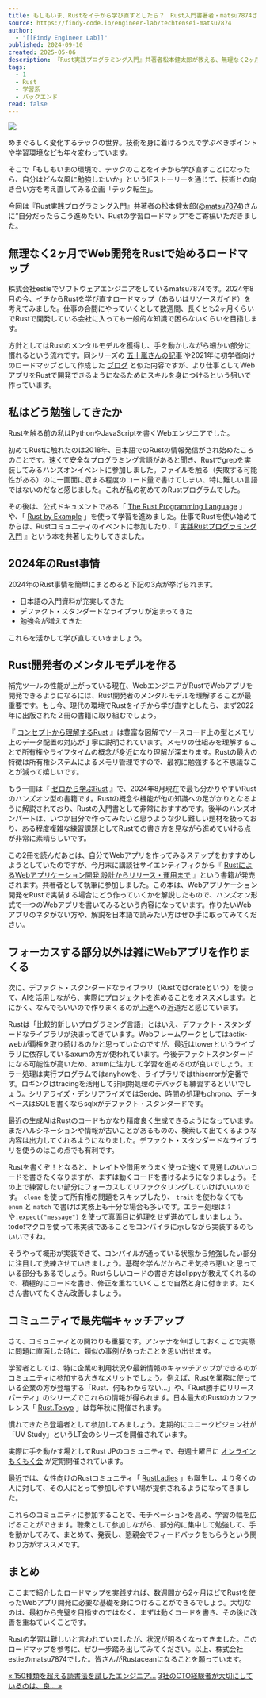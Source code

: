 ```yaml
---
title: もしもいま、Rustをイチから学び直すとしたら？　Rust入門書著者・matsu7874さんに聞く学習ロードマップ
source: https://findy-code.io/engineer-lab/techtensei-matsu7874
author:
  - "[[Findy Engineer Lab]]"
published: 2024-09-10
created: 2025-05-06
description: 『Rust実践プログラミング入門』共著者松本健太郎が教える、無理なく2ヶ月でWeb開発を始めるためのRust学習ロードマップ。2024年時点でオススメの学習方法とリソースを紹介します。
tags:
  - 1
  - Rust
  - 学習系
  - バックエンド
read: false
---
```

![](https://cdn-ak.f.st-hatena.com/images/fotolife/f/findy-shimada/20240827/20240827114410.jpg)

めまぐるしく変化するテックの世界。技術を身に着けるうえで学ぶべきポイントや学習環境なども年々変わっています。

そこで「もしもいまの環境で、テックのことをイチから学び直すことになったら、自分はどんな風に勉強したいか」というIFストーリーを通じて、技術との向き合い方を考え直してみる企画「テック転生」。

今回は『Rust実践プログラミング入門』共著者の松本健太郎([@matsu7874](https://x.com/matsu7874))さんに“自分だったらこう進めたい、Rustの学習ロードマップ”をご寄稿いただきました。

## 無理なく2ヶ月でWeb開発をRustで始めるロードマップ

株式会社estieでソフトウェアエンジニアをしているmatsu7874です。2024年8月の今、イチからRustを学び直すロードマップ（あるいはリソースガイド）を考えてみました。仕事の合間にやっていくとして数週間、長くとも2ヶ月くらいでRustで開発している会社に入っても一般的な知識で困らないくらいを目指します。

方針としてはRustのメンタルモデルを獲得し、手を動かしながら細かい部分に慣れるという流れです。同シリーズの [五十嵐さんの記事](https://findy-code.io/engineer-lab/techtensei-igaiga555) や2021年に初学者向けのロードマップとして作成した [ブログ](https://matsu7874.hatenablog.com/entry/2021/10/26/184612) と似た内容ですが、より仕事としてWebアプリをRustで開発できるようになるためにスキルを身につけるという狙いで作っています。

## 私はどう勉強してきたか

Rustを触る前の私はPythonやJavaScriptを書くWebエンジニアでした。

初めてRustに触れたのは2018年、日本語でのRustの情報発信がされ始めたころのことです。速くて安全なプログラミング言語があると聞き、Rustでgrepを実装してみるハンズオンイベントに参加しました。ファイルを触る（失敗する可能性がある）のに一画面に収まる程度のコード量で書けてしまい、特に難しい言語ではないのだなと感じました。これが私の初めてのRustプログラムでした。

その後は、公式ドキュメントである「 [The Rust Programming Language](https://doc.rust-lang.org/book/) 」や、「 [Rust by Example](https://doc.rust-lang.org/rust-by-example/) 」を使って学習を進めました。仕事でRustを使い始めてからは、Rustコミュニティのイベントに参加したり、『 [実践Rustプログラミング入門](https://www.shuwasystem.co.jp/book/9784798061702.html) 』という本を共著したりしてきました。

## 2024年のRust事情

2024年のRust事情を簡単にまとめると下記の3点が挙げられます。

- 日本語の入門資料が充実してきた
- デファクト・スタンダードなライブラリが定まってきた
- 勉強会が増えてきた

これらを活かして学び直していきましょう。

## Rust開発者のメンタルモデルを作る

補完ツールの性能が上がっている現在、WebエンジニアがRustでWebアプリを開発できるようになるには、Rust開発者のメンタルモデルを理解することが最重要です。もし今、現代の環境でRustをイチから学び直すとしたら、まず2022年に出版された２冊の書籍に取り組むでしょう。

『 [コンセプトから理解するRust](https://gihyo.jp/book/2022/978-4-297-12562-2) 』は豊富な図解でソースコード上の型とメモリ上のデータ配置の対応が丁寧に説明されています。メモリの仕組みを理解することで所有権やライフタイムの概念が身近になり理解が深まります。Rustの最大の特徴は所有権システムによるメモリ管理ですので、最初に勉強すると不思議なことが減って嬉しいです。

もう一冊は『 [ゼロから学ぶRust](https://www.kspub.co.jp/book/detail/5301951.html) 』で、2024年8月現在で最も分かりやすいRustのハンズオン型の書籍です。Rustの概念や機能が他の知識への足がかりとなるように解説されており、Rustの入門書として非常におすすめです。後半のハンズオンパートは、いつか自分で作ってみたいと思うような少し難しい題材を扱っており、ある程度複雑な練習課題としてRustでの書き方を見ながら進めていける点が非常に素晴らしいです。

この2冊を読んだあとは、自分でWebアプリを作ってみるステップをおすすめしようとしていたのですが、今月末に講談社サイエンティフィクから『 [RustによるWebアプリケーション開発 設計からリリース・運用まで](https://www.amazon.co.jp/dp/4065369576) 』という書籍が発売されます。共著者として執筆に参加しました。この本は、Webアプリケーション開発をRustで実装する場合にどう作っていくかを解説したもので、ハンズオン形式で一つのWebアプリを書いてみるという内容になっています。作りたいWebアプリのネタがない方や、解説を日本語で読みたい方はぜひ手に取ってみてください。

## フォーカスする部分以外は雑にWebアプリを作りまくる

次に、デファクト・スタンダードなライブラリ（Rustではcrateという）を使って、AIを活用しながら、実際にプロジェクトを進めることをオススメします。とにかく、なんでもいいので作りまくるのが上達への近道だと感じています。

Rustは「比較的新しいプログラミング言語」とはいえ、デファクト・スタンダードなライブラリが決まってきています。Webフレームワークとしてはactix-webが覇権を取り続けるのかと思っていたのですが、最近はtowerというライブラリに依存しているaxumの方が使われています。今後デファクトスタンダードになる可能性が高いため、axumに注力して学習を進めるのが良いでしょう。エラー処理は実行プログラムではanyhowを、ライブラリではthiserrorが定番です。ロギングはtracingを活用して非同期処理のデバッグも練習するといいでしょう。シリアライズ・デシリアライズではSerde、時間の処理もchrono、データベースはSQLを書くならsqlxがデファクト・スタンダードです。

最近の生成AIはRustのコードもかなり精度良く生成できるようになっています。まだハルシネーションや情報が古いことがあるものの、検索して出てくるような内容は出力してくれるようになりました。デファクト・スタンダードなライブラリを使うのはこの点でも有利です。

Rustを書くぞ！となると、トレイトや借用をうまく使った速くて見通しのいいコードを書きたくなりますが、まずは動くコードを書けるようになりましょう。その上で練習したい部分にフォーカスしてリファクタリングしていけばいいのです。 `clone` を使って所有権の問題をスキップしたり、 `trait` を使わなくても `enum` と `match` で書けば実務上も十分な場合も多いです。エラー処理は `?`や`.expect("message")` を使って真面目に処理をせず進めてしまいましょう。 todo!マクロを使って未実装であることをコンパイラに示しながら実装するのもいいですね。

そうやって概形が実装できて、コンパイルが通っている状態から勉強したい部分に注目して洗練させていきましょう。基礎を学んだからこそ気持ち悪いと思っている部分もあるでしょう。Rustらしいコードの書き方はclippyが教えてくれるので、積極的にコードを書き、修正を重ねていくことで自然と身に付きます。たくさん書いてたくさん改善しましょう。

## コミュニティで最先端キャッチアップ

さて、コミュニティとの関わりも重要です。アンテナを伸ばしておくことで実際に問題に直面した時に、類似の事例があったことを思い出せます。

学習者としては、特に企業の利用状況や最新情報のキャッチアップができるのがコミュニティに参加する大きなメリットでしょう。例えば、Rustを業務に使っている企業の方が登壇する「Rust、何もわからない…」や、「Rust勝手にリリースパーティ」のシリーズでこれらの情報が得られます。日本最大のRustのカンファレンス「 [Rust.Tokyo](https://rust.tokyo/) 」は毎年秋に開催されます。

慣れてきたら登壇者として参加してみましょう。定期的にユニークビジョン社が「UV Study」というLT会のシリーズを開催されています。

実際に手を動かす場としてRust JPのコミュニティで、毎週土曜日に [オンラインもくもく会](https://rust-online.connpass.com/) が定期開催されています。

最近では、女性向けのRustコミュニティ「 [RustLadies](https://rustladies.connpass.com/) 」も誕生し、より多くの人に対して、その人にとって参加しやすい場が提供されるようになってきました。

これらのコミュニティに参加することで、モチベーションを高め、学習の幅を広げることができます。聴衆として参加しながら、部分的に集中して勉強して、手を動かしてみて、まとめて、発表し、懇親会でフィードバックをもらうという関わり方がオススメです。

## まとめ

ここまで紹介したロードマップを実践すれば、数週間から2ヶ月ほどでRustを使ったWebアプリ開発に必要な基礎を身につけることができるでしょう。大切なのは、最初から完璧を目指すのではなく、まずは動くコードを書き、その後に改善を重ねていくことです。

Rustの学習は難しいと言われていましたが、状況が明るくなってきました。このロードマップを参考に、ぜひ一歩踏み出してみてください。以上、株式会社estieのmatsu7874でした。皆さんがRustaceanになることを願っています。

[« 150種類を超える読書法を試したエンジニア…](https://findy-code.io/engineer-lab/aki-m) [3社のCTO経験者が大切にしているのは、良… »](https://findy-code.io/engineer-lab/sugiura_masaaki)